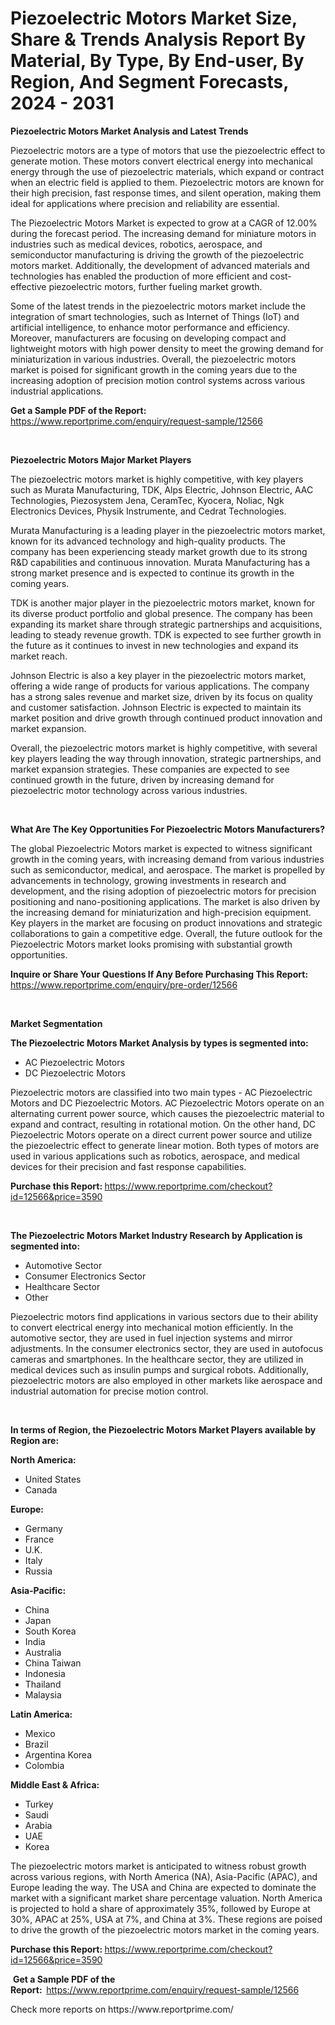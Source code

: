 <p><h1>Piezoelectric Motors Market Size, Share & Trends Analysis Report By Material, By Type, By End-user, By Region, And Segment Forecasts, 2024 - 2031</h1></p><p><strong>Piezoelectric Motors Market Analysis and Latest Trends</strong></p>
<p><p>Piezoelectric motors are a type of motors that use the piezoelectric effect to generate motion. These motors convert electrical energy into mechanical energy through the use of piezoelectric materials, which expand or contract when an electric field is applied to them. Piezoelectric motors are known for their high precision, fast response times, and silent operation, making them ideal for applications where precision and reliability are essential.</p><p>The Piezoelectric Motors Market is expected to grow at a CAGR of 12.00% during the forecast period. The increasing demand for miniature motors in industries such as medical devices, robotics, aerospace, and semiconductor manufacturing is driving the growth of the piezoelectric motors market. Additionally, the development of advanced materials and technologies has enabled the production of more efficient and cost-effective piezoelectric motors, further fueling market growth.</p><p>Some of the latest trends in the piezoelectric motors market include the integration of smart technologies, such as Internet of Things (IoT) and artificial intelligence, to enhance motor performance and efficiency. Moreover, manufacturers are focusing on developing compact and lightweight motors with high power density to meet the growing demand for miniaturization in various industries. Overall, the piezoelectric motors market is poised for significant growth in the coming years due to the increasing adoption of precision motion control systems across various industrial applications.</p></p>
<p><strong>Get a Sample PDF of the Report:&nbsp;</strong> <a href="https://www.reportprime.com/enquiry/request-sample/12566">https://www.reportprime.com/enquiry/request-sample/12566</a></p>
<p>&nbsp;</p>
<p><strong>Piezoelectric Motors Major Market Players</strong></p>
<p><p>The piezoelectric motors market is highly competitive, with key players such as Murata Manufacturing, TDK, Alps Electric, Johnson Electric, AAC Technologies, Piezosystem Jena, CeramTec, Kyocera, Noliac, Ngk Electronics Devices, Physik Instrumente, and Cedrat Technologies.</p><p>Murata Manufacturing is a leading player in the piezoelectric motors market, known for its advanced technology and high-quality products. The company has been experiencing steady market growth due to its strong R&D capabilities and continuous innovation. Murata Manufacturing has a strong market presence and is expected to continue its growth in the coming years.</p><p>TDK is another major player in the piezoelectric motors market, known for its diverse product portfolio and global presence. The company has been expanding its market share through strategic partnerships and acquisitions, leading to steady revenue growth. TDK is expected to see further growth in the future as it continues to invest in new technologies and expand its market reach.</p><p>Johnson Electric is also a key player in the piezoelectric motors market, offering a wide range of products for various applications. The company has a strong sales revenue and market size, driven by its focus on quality and customer satisfaction. Johnson Electric is expected to maintain its market position and drive growth through continued product innovation and market expansion.</p><p>Overall, the piezoelectric motors market is highly competitive, with several key players leading the way through innovation, strategic partnerships, and market expansion strategies. These companies are expected to see continued growth in the future, driven by increasing demand for piezoelectric motor technology across various industries.</p></p>
<p>&nbsp;</p>
<p><strong>What Are The Key Opportunities For Piezoelectric Motors Manufacturers?</strong></p>
<p><p>The global Piezoelectric Motors market is expected to witness significant growth in the coming years, with increasing demand from various industries such as semiconductor, medical, and aerospace. The market is propelled by advancements in technology, growing investments in research and development, and the rising adoption of piezoelectric motors for precision positioning and nano-positioning applications. The market is also driven by the increasing demand for miniaturization and high-precision equipment. Key players in the market are focusing on product innovations and strategic collaborations to gain a competitive edge. Overall, the future outlook for the Piezoelectric Motors market looks promising with substantial growth opportunities.</p></p>
<p><strong>Inquire or Share Your Questions If Any Before Purchasing This Report:</strong> <a href="https://www.reportprime.com/enquiry/pre-order/12566">https://www.reportprime.com/enquiry/pre-order/12566</a></p>
<p>&nbsp;</p>
<p><strong>Market Segmentation</strong></p>
<p><strong>The Piezoelectric Motors Market Analysis by types is segmented into:</strong></p>
<p><ul><li>AC Piezoelectric Motors</li><li>DC Piezoelectric Motors</li></ul></p>
<p><p>Piezoelectric motors are classified into two main types - AC Piezoelectric Motors and DC Piezoelectric Motors. AC Piezoelectric Motors operate on an alternating current power source, which causes the piezoelectric material to expand and contract, resulting in rotational motion. On the other hand, DC Piezoelectric Motors operate on a direct current power source and utilize the piezoelectric effect to generate linear motion. Both types of motors are used in various applications such as robotics, aerospace, and medical devices for their precision and fast response capabilities.</p></p>
<p><strong>Purchase this Report:&nbsp;</strong><a href="https://www.reportprime.com/checkout?id=12566&price=3590">https://www.reportprime.com/checkout?id=12566&price=3590</a></p>
<p>&nbsp;</p>
<p><strong>The Piezoelectric Motors Market Industry Research by Application is segmented into:</strong></p>
<p><ul><li>Automotive Sector</li><li>Consumer Electronics Sector</li><li>Healthcare Sector</li><li>Other</li></ul></p>
<p><p>Piezoelectric motors find applications in various sectors due to their ability to convert electrical energy into mechanical motion efficiently. In the automotive sector, they are used in fuel injection systems and mirror adjustments. In the consumer electronics sector, they are used in autofocus cameras and smartphones. In the healthcare sector, they are utilized in medical devices such as insulin pumps and surgical robots. Additionally, piezoelectric motors are also employed in other markets like aerospace and industrial automation for precise motion control.</p></p>
<p>&nbsp;</p>
<p><strong>In terms of Region, the Piezoelectric Motors Market Players available by Region are:</strong></p>
<p>
    <p> <strong> North America: </strong>
        <ul>
            <li>United States</li>
            <li>Canada</li>
        </ul>
        </p> 
    <p> <strong> Europe: </strong>
        <ul>
            <li>Germany</li>
            <li>France</li>
            <li>U.K.</li>
            <li>Italy</li>
            <li>Russia</li>
        </ul>
        </p> 
    <p> <strong> Asia-Pacific: </strong>
        <ul>
            <li>China</li>
            <li>Japan</li>
            <li>South Korea</li>
            <li>India</li>
            <li>Australia</li>
            <li>China Taiwan</li>
            <li>Indonesia</li>
            <li>Thailand</li>
            <li>Malaysia</li>
        </ul>
        </p> 
    <p> <strong> Latin America: </strong>
        <ul>
            <li>Mexico</li>
            <li>Brazil</li>
            <li>Argentina Korea</li>
            <li>Colombia</li>
        </ul>
        </p> 
    <p> <strong> Middle East & Africa: </strong>
        <ul>
            <li>Turkey</li>
            <li>Saudi</li>
            <li>Arabia</li>
            <li>UAE</li>
            <li>Korea</li>
        </ul>
    </p>
    </p>
<p><p>The piezoelectric motors market is anticipated to witness robust growth across various regions, with North America (NA), Asia-Pacific (APAC), and Europe leading the way. The USA and China are expected to dominate the market with a significant market share percentage valuation. North America is projected to hold a share of approximately 35%, followed by Europe at 30%, APAC at 25%, USA at 7%, and China at 3%. These regions are poised to drive the growth of the piezoelectric motors market in the coming years.</p></p>
<p><strong>Purchase this Report: </strong><a href="https://www.reportprime.com/checkout?id=12566&price=3590">https://www.reportprime.com/checkout?id=12566&price=3590</a></p>
<p>&nbsp;<strong>Get a Sample PDF of the Report:&nbsp;&nbsp;</strong><a href="https://www.reportprime.com/enquiry/request-sample/12566">https://www.reportprime.com/enquiry/request-sample/12566</a></p>
<p><strong></strong></p>
<p>Check more reports on https://www.reportprime.com/</p>